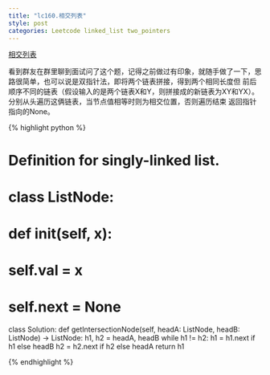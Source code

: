 ```yaml
---
title: "lc160.相交列表"
style: post
categories: Leetcode linked_list two_pointers
---
```


[相交列表](https://leetcode-cn.com/problems/intersection-of-two-linked-lists/)

看到群友在群里聊到面试问了这个题，记得之前做过有印象，就随手做了一下，思路很简单，也可以说是双指针法，即将两个链表拼接，得到两个相同长度但
前后顺序不同的链表（假设输入的是两个链表X和Y，则拼接成的新链表为XY和YX）。分别从头遍历这俩链表，当节点值相等时则为相交位置，否则遍历结束
        返回指针指向的None。

{% highlight python %}

# Definition for singly-linked list.
# class ListNode:
#     def __init__(self, x):
#         self.val = x
#         self.next = None

class Solution:
    def getIntersectionNode(self, headA: ListNode, headB: ListNode) -> ListNode:
        h1, h2 = headA, headB
        while h1 != h2:
            h1 = h1.next if h1 else headB
            h2 = h2.next if h2 else headA
        return h1

{% endhighlight %}